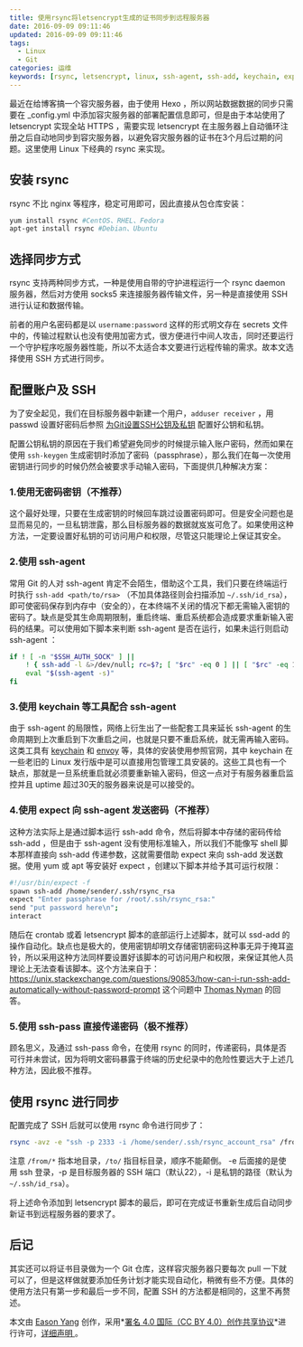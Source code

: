 ```yaml
---
title: 使用rsync将letsencrypt生成的证书同步到远程服务器
date: 2016-09-09 09:11:46
updated: 2016-09-09 09:11:46
tags:
  - Linux
  - Git
categories: 运维
keywords: [rsync, letsencrypt, linux, ssh-agent, ssh-add, keychain, expect, 同步远程服务器]
---
```


最近在给博客搞一个容灾服务器，由于使用 Hexo ，所以网站数据数据的同步只需要在 _config.yml 中添加容灾服务器的部署配置信息即可，但是由于本站使用了 letsencrypt 实现全站 HTTPS ，需要实现 letsencrypt 在主服务器上自动循环注册之后自动地同步到容灾服务器，以避免容灾服务器的证书在3个月后过期的问题。这里使用 Linux 下经典的 rsync 来实现。

## 安装 rsync

rsync 不比 nginx 等程序，稳定可用即可，因此直接从包仓库安装：

```sh
yum install rsync #CentOS、RHEL、Fedora
apt-get install rsync #Debian、Ubuntu
```

## 选择同步方式

rsync 支持两种同步方式，一种是使用自带的守护进程运行一个 rsync daemon 服务器，然后对方使用 socks5 来连接服务器传输文件，另一种是直接使用 SSH 进行认证和数据传输。

前者的用户名密码都是以 `username:password` 这样的形式明文存在 secrets 文件中的，传输过程默认也没有使用加密方式，很方便进行中间人攻击，同时还要运行一个守护程序吃服务器性能，所以不太适合本文要进行远程传输的需求。故本文选择使用 SSH 方式进行同步。<!--more-->

## 配置账户及 SSH

为了安全起见，我们在目标服务器中新建一个用户，`adduser receiver` ，用 passwd 设置好密码后参照 [为Git设置SSH公钥及私钥](https://easonyang.com/2016/07/31/set-ssh-identity-file-for-git/) 配置好公钥和私钥。

配置公钥私钥的原因在于我们希望避免同步的时候提示输入账户密码，然而如果在使用 `ssh-keygen` 生成密钥时添加了密码（passphrase），那么我们在每一次使用密钥进行同步的时候仍然会被要求手动输入密码，下面提供几种解决方案：

### 1.使用无密码密钥（不推荐）

这个最好处理，只要在生成密钥的时候回车跳过设置密码即可。但是安全问题也是显而易见的，一旦私钥泄露，那么目标服务器的数据就岌岌可危了。如果使用这种方法，一定要设置好私钥的可访问用户和权限，尽管这只能理论上保证其安全。

### 2.使用 ssh-agent

常用 Git 的人对 ssh-agent 肯定不会陌生，借助这个工具，我们只要在终端运行时执行 `ssh-add <path/to/rsa>` （不加具体路径则会扫描添加 `~/.ssh/id_rsa`），即可使密码保存到内存中（安全的），在本终端不关闭的情况下都无需输入密钥的密码了。缺点是受其生命周期限制，重启终端、重启系统都会造成要求重新输入密码的结果。可以使用如下脚本来判断 ssh-agent 是否在运行，如果未运行则启动 ssh-agent ：

```sh
if ! [ -n "$SSH_AUTH_SOCK" ] || 
    ! { ssh-add -l &>/dev/null; rc=$?; [ "$rc" -eq 0 ] || [ "$rc" -eq 1 ];}; then
    eval "$(ssh-agent -s)"
fi
```

### 3.使用 keychain 等工具配合 ssh-agent

由于 ssh-agent 的局限性，网络上衍生出了一些配套工具来延长 ssh-agent 的生命周期到上次重启到下次重启之间，也就是只要不重启系统，就无需再输入密码。这类工具有 [keychain](http://www.funtoo.org/Keychain) 和 [envoy](https://github.com/vodik/envoy) 等，具体的安装使用参照官网，其中 keychain 在一些老旧的 Linux 发行版中是可以直接用包管理工具安装的。这些工具也有一个缺点，那就是一旦系统重启就必须要重新输入密码，但这一点对于有服务器重启监控并且 uptime 超过30天的服务器来说是可以接受的。

### 4.使用 expect 向 ssh-agent 发送密码（不推荐）

这种方法实际上是通过脚本运行 ssh-add 命令，然后将脚本中存储的密码传给 ssh-add ，但是由于 ssh-agent 没有使用标准输入，所以我们不能像写 shell 脚本那样直接向 ssh-add 传递参数，这就需要借助 expect 来向 ssh-add 发送数据。使用 yum 或 apt 等安装好 expect ，创建以下脚本并给予其可运行权限：

```sh
#!/usr/bin/expect -f
spawn ssh-add /home/sender/.ssh/rsync_rsa
expect "Enter passphrase for /root/.ssh/rsync_rsa:"
send "put password here\n";
interact
```

随后在 crontab 或着 letsencrypt 脚本的底部运行上述脚本，就可以 ssd-add 的操作自动化。缺点也是极大的，使用密钥却明文存储密钥密码这种事无异于掩耳盗铃，所以采用这种方法同样要设置好该脚本的可访问用户和权限，来保证其他人员理论上无法查看该脚本。这个方法来自于：https://unix.stackexchange.com/questions/90853/how-can-i-run-ssh-add-automatically-without-password-prompt 这个问题中 [Thomas Nyman](https://unix.stackexchange.com/users/43779/thomas-nyman) 的回答。

### 5.使用 ssh-pass 直接传递密码（极不推荐）

顾名思义，及通过 ssh-pass 命令，在使用 rsync 的同时，传递密码，具体是否可行并未尝试，因为将明文密码暴露于终端的历史纪录中的危险性要远大于上述几种方法，因此极不推荐。

## 使用 rsync 进行同步

配置完成了 SSH 后就可以使用 rsync 命令进行同步了：

```sh
rsync -avz -e "ssh -p 2333 -i /home/sender/.ssh/rsync_account_rsa" /from/* rsync@192.168.101.101:/to/
```

注意 `/from/*` 指本地目录，`/to/` 指目标目录，顺序不能颠倒。 -e 后面接的是使用 ssh 登录，-p 是目标服务器的 SSH 端口（默认22），-i 是私钥的路径（默认为 `~/.ssh/id_rsa`）。

将上述命令添加到 letsencrypt 脚本的最后，即可在完成证书重新生成后自动同步新证书到远程服务器的要求了。

## 后记

其实还可以将证书目录做为一个 Git 仓库，这样容灾服务器只要每次 pull 一下就可以了，但是这样做就要添加任务计划才能实现自动化，稍微有些不方便。具体的使用方法只有第一步和最后一步不同，配置 SSH 的方法都是相同的，这里不再赘述。

本文由 [Eason Yang](https://easonyang.com) 创作，采用*[署名 4.0 国际（CC BY 4.0）创作共享协议](http://creativecommons.org/licenses/by/4.0/deed.zh)*进行许可，[详细声明 ](https://easonyang.com/about/)。